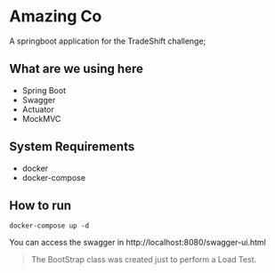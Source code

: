 # Amazing Co

A springboot application for the TradeShift challenge;

## What are we using here
- Spring Boot
- Swagger
- Actuator
- MockMVC

## System Requirements
- docker
- docker-compose

## How to run

```
docker-compose up -d
```

You can access the swagger in http://localhost:8080/swagger-ui.html

> The BootStrap class was created just to perform a Load Test.
